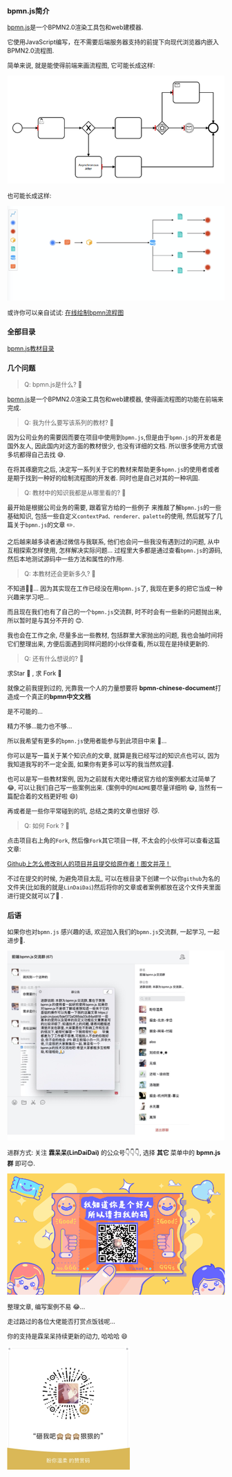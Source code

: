 

### bpmn.js简介

[bpmn.js](https://bpmn.io/)是一个BPMN2.0渲染工具包和web建模器.

它使用JavaScript编写，在不需要后端服务器支持的前提下向现代浏览器内嵌入BPMN2.0流程图.

简单来说, 就是能使得前端来画流程图, 它可能长成这样:

![readme1](./resource/readme1.png)



也可能长成这样:



![readme1](./resource/readme2.png)



或许你可以亲自试试: [在线绘制bpmn流程图](https://demo.bpmn.io/)



### 全部目录



[bpmn.js教材目录](https://github.com/LinDaiDai/bpmn-chinese-document/blob/master/directory.md)



### 几个问题



> Q: bpmn.js是什么? 🤔️

[bpmn.js](https://bpmn.io/)是一个BPMN2.0渲染工具包和web建模器, 使得画流程图的功能在前端来完成.



> Q: 我为什么要写该系列的教材? 🤔️

因为公司业务的需要因而要在项目中使用到`bpmn.js`,但是由于`bpmn.js`的开发者是国外友人, 因此国内对这方面的教材很少, 也没有详细的文档. 所以很多使用方式很多坑都得自己去找 😅.

在将其琢磨完之后, 决定写一系列关于它的教材来帮助更多`bpmn.js`的使用者或者是期于找到一种好的绘制流程图的开发者. 同时也是自己对其的一种巩固.



> Q: 教材中的知识我都是从哪里看的? 🤔️

最开始是根据公司业务的需要, 跟着官方给的一些例子 来推敲了解`bpmn.js`的一些基础知识, 包括一些自定义`contextPad、renderer、palette`的使用, 然后就写了几篇关于`bpmn.js`的文章 ✏️.

之后越来越多读者通过微信与我联系, 他们也会问一些我没有遇到过的问题, 从中互相探索怎样使用, 怎样解决实际问题... 过程里大多都是通过查看`bpmn.js`的源码, 然后本地测试源码中一些方法和属性的作用.



> Q: 本教材还会更新多久? 🤔️

不知道🤷‍♂️... 因为其实现在工作已经没在用`bpmn.js`了, 我现在更多的把它当成一种兴趣来学习吧...

而且现在我们也有了自己的一个`bpmn.js`交流群, 时不时会有一些新的问题抛出来, 所以暂时是与其分不开的 😊.

我也会在工作之余, 尽量多出一些教材, 包括群里大家抛出的问题, 我也会抽时间将它们整理出来, 方便后面遇到同样问题的小伙伴查看, 所以现在是持续更新的.



> Q: 还有什么想说的? 🤔️

求Star 🌟 , 求 Fork 📒

就像之前我提到过的, 光靠我一个人的力量想要将 **bpmn-chinese-document**打造成一个真正的**bpmn中文文档**

是不可能的...

精力不够...能力也不够...

所以我希望有更多的`bpmn.js`使用者能参与到此项目中来 🎉...

你可以是写一篇关于某个知识点的文章, 就算是我已经写过的知识点也可以, 因为我知道我写的不一定全面, 如果你有更多可以写的我当然欢迎👏.

也可以是写一些教材案例, 因为之前就有大佬吐槽说官方给的案例都太过简单了 😂, 可以让我们自己写一些案例出来. (案例中的`README`要尽量详细哟 😁, 当然有一篇配合着的文档更好啦 😄)

再或者是一些你平常碰到的坑, 总结之类的文章也很好 😼.



> Q: 如何 Fork ? 🤔️

点击项目右上角的`Fork`, 然后像`Fork`其它项目一样, 不太会的小伙伴可以查看这篇文章:

[Github上怎么修改别人的项目并且提交给原作者！图文并茂！](https://blog.csdn.net/qq_26787115/article/details/52133008)

不过在提交的时候, 为避免项目太乱, 可以在根目录下创建一个以你`github`为名的文件夹(比如我的就是`LinDaiDai`)然后将你的文章或者案例都放在这个文件夹里面进行提交就可以了🎉 .



### 后语

如果你也对`bpmn.js` 感兴趣的话, 欢迎加入我们的`bpmn.js`交流群, 一起学习, 一起进步💪.

![weixin](./resource/weixin.png)



进群方式: 关注 **霖呆呆(LinDaiDai)** 的公众号👇👇👇, 选择 **其它** 菜单中的 **bpmn.js群** 即可😊.

![](./resource/LinDaiDai公众号gif图.gif)

整理文章, 编写案例不易 😂... 

走过路过的各位大佬能否打赏点饭钱呢...

你的支持是霖呆呆持续更新的动力, 哈哈哈 😄

<img src="./resource/LinDaiDai赞赏码.png" alt="LinDaiDai赞赏码" style="zoom:50%;" />


